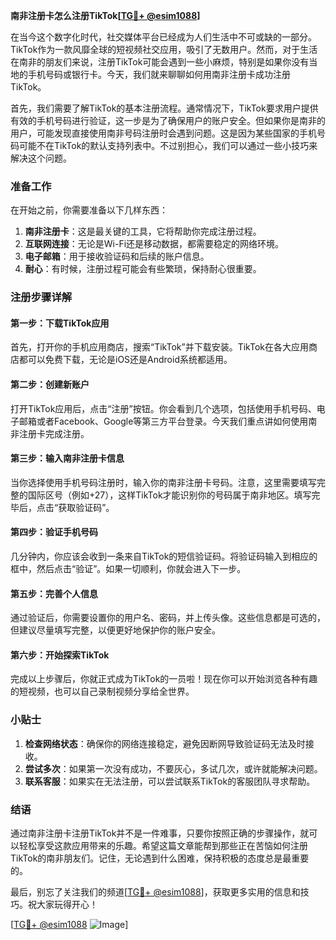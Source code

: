 **南非注册卡怎么注册TikTok[[TG💪+ @esim1088](https://t.me/s/esim1088)]**

在当今这个数字化时代，社交媒体平台已经成为人们生活中不可或缺的一部分。TikTok作为一款风靡全球的短视频社交应用，吸引了无数用户。然而，对于生活在南非的朋友们来说，注册TikTok可能会遇到一些小麻烦，特别是如果你没有当地的手机号码或银行卡。今天，我们就来聊聊如何用南非注册卡成功注册TikTok。

首先，我们需要了解TikTok的基本注册流程。通常情况下，TikTok要求用户提供有效的手机号码进行验证，这一步是为了确保用户的账户安全。但如果你是南非的用户，可能发现直接使用南非号码注册时会遇到问题。这是因为某些国家的手机号码可能不在TikTok的默认支持列表中。不过别担心，我们可以通过一些小技巧来解决这个问题。

### 准备工作

在开始之前，你需要准备以下几样东西：

1. **南非注册卡**：这是最关键的工具，它将帮助你完成注册过程。
2. **互联网连接**：无论是Wi-Fi还是移动数据，都需要稳定的网络环境。
3. **电子邮箱**：用于接收验证码和后续的账户信息。
4. **耐心**：有时候，注册过程可能会有些繁琐，保持耐心很重要。

### 注册步骤详解

#### 第一步：下载TikTok应用

首先，打开你的手机应用商店，搜索“TikTok”并下载安装。TikTok在各大应用商店都可以免费下载，无论是iOS还是Android系统都适用。

#### 第二步：创建新账户

打开TikTok应用后，点击“注册”按钮。你会看到几个选项，包括使用手机号码、电子邮箱或者Facebook、Google等第三方平台登录。今天我们重点讲如何使用南非注册卡完成注册。

#### 第三步：输入南非注册卡信息

当你选择使用手机号码注册时，输入你的南非注册卡号码。注意，这里需要填写完整的国际区号（例如+27），这样TikTok才能识别你的号码属于南非地区。填写完毕后，点击“获取验证码”。

#### 第四步：验证手机号码

几分钟内，你应该会收到一条来自TikTok的短信验证码。将验证码输入到相应的框中，然后点击“验证”。如果一切顺利，你就会进入下一步。

#### 第五步：完善个人信息

通过验证后，你需要设置你的用户名、密码，并上传头像。这些信息都是可选的，但建议尽量填写完整，以便更好地保护你的账户安全。

#### 第六步：开始探索TikTok

完成以上步骤后，你就正式成为TikTok的一员啦！现在你可以开始浏览各种有趣的短视频，也可以自己录制视频分享给全世界。

### 小贴士

1. **检查网络状态**：确保你的网络连接稳定，避免因断网导致验证码无法及时接收。
2. **尝试多次**：如果第一次没有成功，不要灰心，多试几次，或许就能解决问题。
3. **联系客服**：如果实在无法注册，可以尝试联系TikTok的客服团队寻求帮助。

### 结语

通过南非注册卡注册TikTok并不是一件难事，只要你按照正确的步骤操作，就可以轻松享受这款应用带来的乐趣。希望这篇文章能帮到那些正在苦恼如何注册TikTok的南非朋友们。记住，无论遇到什么困难，保持积极的态度总是最重要的。

最后，别忘了关注我们的频道[[TG💪+ @esim1088](https://t.me/s/esim1088)]，获取更多实用的信息和技巧。祝大家玩得开心！

[[TG💪+ @esim1088](https://t.me/s/esim1088) ![Image](https://i.postimg.cc/4NQfJmqS/Snipaste-2025-05-13-00-14-12.png)]